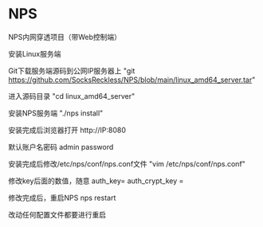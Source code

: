 # NPS
NPS内网穿透项目（带Web控制端）

安装Linux服务端

Git下载服务端源码到公网IP服务器上
"git https://github.com/SocksReckless/NPS/blob/main/linux_amd64_server.tar"

进入源码目录
"cd linux_amd64_server"

安装NPS服务端
"./nps install"

安装完成后浏览器打开
http://IP:8080

默认账户名密码
admin
password

安装完成后修改/etc/nps/conf/nps.conf文件
"vim /etc/nps/conf/nps.conf"

修改key后面的数值，随意
auth_key=
auth_crypt_key =

修改完成后，重启NPS
nps restart

改动任何配置文件都要进行重启
